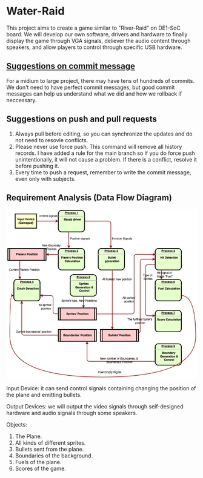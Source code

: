 # Water-Raid

This project aims to create a game similar to "River-Raid" on DE1-SoC board. We will develop our own software, drivers and hardware to finally display the game through VGA signals, deliever the audio content through speakers, and allow players to control through specific USB hardware.

## [Suggestions on commit message](https://gist.github.com/robertpainsi/b632364184e70900af4ab688decf6f53)

For a midium to large project, there may have tens of hundreds of commits. We don't need to have perfect commit messages, but good commit messages can help us understand what we did and how we rollback if neccessary.

## Suggestions on push and pull requests

1. Always pull before editing, so you can synchronize the updates and do not need to resovle conflicts.
2. Please never use force push. This command will remove all history records. I have added a rule for the main branch so if you do force push unintentionally, it will not cause a problem. If there is a conflict, resolve it before pushing it.
3. Every time to push a request, remember to write the commit message, even only with subjects.

## Requirement Analysis (Data Flow Diagram)

![data-flow](./diagrams/data-flow.jpg)

Input Device: it can send control signals containing changing the position of the plane and emitting bullets.

Output Devices: we will output the video signals through self-designed hardware and audio signals through some speakers.

Objects:

1. The Plane.
2. All kinds of different sprites.
3. Bullets sent from the plane.
4. Boundaries of the background.
5. Fuels of the plane.
6. Scores of the game.
